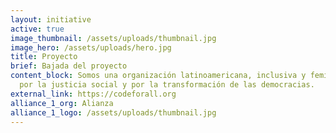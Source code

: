 ```yaml
---
layout: initiative
active: true
image_thumbnail: /assets/uploads/thumbnail.jpg
image_hero: /assets/uploads/hero.jpg
title: Proyecto
brief: Bajada del proyecto
content_block: Somos una organización latinoamericana, inclusiva y feminista que lucha
  por la justicia social y por la transformación de las democracias.
external_link: https://codeforall.org
alliance_1_org: Alianza
alliance_1_logo: /assets/uploads/thumbnail.jpg
---
```

